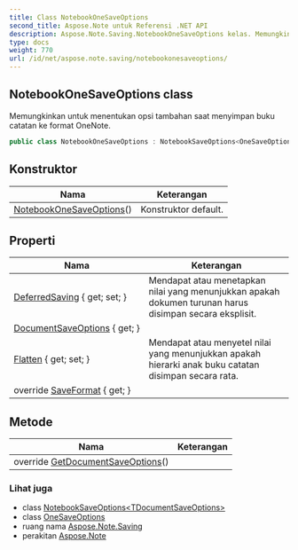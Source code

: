 ```yaml
---
title: Class NotebookOneSaveOptions
second_title: Aspose.Note untuk Referensi .NET API
description: Aspose.Note.Saving.NotebookOneSaveOptions kelas. Memungkinkan untuk menentukan opsi tambahan saat menyimpan buku catatan ke format OneNote.
type: docs
weight: 770
url: /id/net/aspose.note.saving/notebookonesaveoptions/
---
```

## NotebookOneSaveOptions class

Memungkinkan untuk menentukan opsi tambahan saat menyimpan buku catatan ke format OneNote.

```csharp
public class NotebookOneSaveOptions : NotebookSaveOptions<OneSaveOptions>
```

## Konstruktor

| Nama | Keterangan |
| --- | --- |
| [NotebookOneSaveOptions](notebookonesaveoptions/)() | Konstruktor default. |

## Properti

| Nama | Keterangan |
| --- | --- |
| [DeferredSaving](../../aspose.note.saving/notebooksaveoptions/deferredsaving/) { get; set; } | Mendapat atau menetapkan nilai yang menunjukkan apakah dokumen turunan harus disimpan secara eksplisit. |
| [DocumentSaveOptions](../../aspose.note.saving/notebooksaveoptions-1/documentsaveoptions/) { get; } |  |
| [Flatten](../../aspose.note.saving/notebooksaveoptions/flatten/) { get; set; } | Mendapat atau menyetel nilai yang menunjukkan apakah hierarki anak buku catatan disimpan secara rata. |
| override [SaveFormat](../../aspose.note.saving/notebooksaveoptions-1/saveformat/) { get; } |  |

## Metode

| Nama | Keterangan |
| --- | --- |
| override [GetDocumentSaveOptions](../../aspose.note.saving/notebooksaveoptions-1/getdocumentsaveoptions/)() |  |

### Lihat juga

* class [NotebookSaveOptions&lt;TDocumentSaveOptions&gt;](../notebooksaveoptions-1/)
* class [OneSaveOptions](../onesaveoptions/)
* ruang nama [Aspose.Note.Saving](../../aspose.note.saving/)
* perakitan [Aspose.Note](../../)


